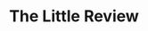 ---
title: The Little Review
year: 1947
opening_date: 1947-04-25
closing_date: 1947-04-27
layout: productions
image:
image_caption:
image_credit:
playbill: 
category: 
Theatre: Theatre Jacksonville
Venue: Little Theatre
cast:
  Black Magic: Joe Donner
  Chanteuse: Nellie Debs
  Danseuse: Maudie LeBrun
  Elle: Alma Jones
  Fashionette a la Mode: Ken Bell
  Les Demoiselle des ensembles:
    - Bunky Hill
    - Anne Monroe
    - Jean Donaldson
    - Joan Fanelli
    - Mary Jane Bull
    - Mary McCrea
    - Mervyn White
    - Nancy Smith
  Lui: L. Bramer Carlson
  Ray Saylor: Ray Saylor
  Suzanne Saunders Model:
    - Betty Joyce
    - Carolyn Chiles
    - Christine Dampier
    - Doris DeLoach
    - Hazel Adams
    - Jeanette Hollister
    - Pepper Van Osten
    - Susan Isaac
  Temptation:
    - Anne Monroe
    - Joan Fanelli
    - Mervyn White
  The Desert Song:
    - Charlotte Pearce
    - Walter Baldwin, Jr.
  In Memoriam: Maurice Blitch
crew:
  Assistant Stage Director: June Milstrey
  Choreography: Maudie LeBrun
  Light Design: Helen Kriebs
  Lighting controls:
    - Mary Garcia
    - Su Hawkins
  Make-up:
    - Beverly Adams
    - Elsie Foreman
    - June Davis
    - Nina Branch
  Set Construction and Painting:
    - Bernie Adams
    - Elsie Foreman
    - Gene Patton
    - Harriet Warner
    - Irma Jean Manning
    - James Best
    - Jean Carlson
    - Lee Garland
    - Mary Garcia
    - Nina Branch
    - Su Hawkins
    - Velma Henning
  Set Design: Duke LeBrun
  Stage Crew:
    - Bernie Adams
    - Bob Phillips
    - C. Eugene Sayre
    - David Salter
    - Gene Patton
    - Hal Kriebs
  Stage Director: Velma Henning
  Wardrobe Assistant:
    - Pat Mathis
    - Sarah Jane Whitmire
    - Vivienne Salter
    - Vonnie Patton
  Wardrobe Mistress: Edna Stegner
orchestra:
  Orchestral Director: Duke LeBrun
  Choir Director: Soula S. Phillips
  1st Saxophone: Paul Chafin
  1st Tenor:
    - Bob Margolin
    - Bob Trice
    - Everett Haygood
    - Tommy Slider
  1st Trumpet: Winfield C. Treisback
  2nd Saxophone: Charles Dewey
  2nd Tenor:
    - Bobby Hill
    - Earl Schoenberger
    - John McGuire
    - Lamar McMath
  2nd Trumpet: Jack Sheldon
  3rd Saxophone: Wilson Wyatt Byles, II
  4th Saxophone: Roy Hundson
  Accordian: Richard Bell
  Bass:
    - Bill Fisackerly
    - Billy Clarke
    - Byron Vickery
    - James White
    - Marshall Taylor
  Contrebasse: John Koscielny
  Guitar: Jimmy Eakin
  Percussion: Billy Hendricks
  Piano:
    - Blaine Sikes
    - Charles McGowan
  Soprano: Charlotte Pearce
  String Bass: Russell Rowling
  Violin:
    - Bessie Rhodes
    - Emma Walker Haydon
    - Jean Smith
external_links:
---